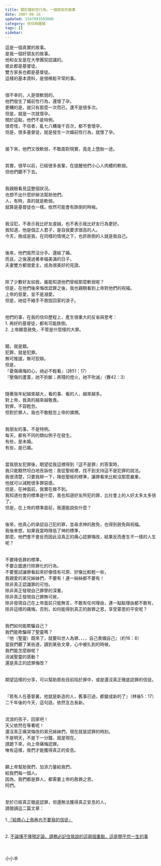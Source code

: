 ```yaml
---
title: 關於婚前性行為。一個朋友的故事
date: 2007-06-16
updated: 1547993503000
category: 信仰與婚姻
tags: []
sidebar: 
---
```


<p>這是一個真實的故事。<br/>是我一個好朋友的故事。<br/><!--more--> 他和女友是在大學團契認識的。<br/>彼此都是基督徒。<br/>雙方家長也都是基督徒。<br/>這樣的基本資料，是很稀鬆平常的事。<br/><br/><br/>很不幸的，人是很軟弱的。<br/>他們發生了婚前性行為，還懷了孕。<br/>更糟的是，就只有那麼一次而已，還不是很多次。<br/>但是，就是一次就懷孕。<br/>關於這點，他們不是特例。<br/>很奇怪，不信者，亂七八糟幾千百次，都不會懷孕，<br/>但是，很多基督徒，就是發生一次婚前性行為，就懷了孕。<br/><br/><br/>接下來，他們又很軟弱，不敢面對現實，竟走上墮胎一途。<br/><br/><br/>其實，很早以前，已經很多長輩，在提醒他們小心人肉體的軟弱。<br/>但他們聽不下去。<br/><br/><br/>我親眼看見這整個狀況。<br/>也想不出什麼好辦法幫助他們。<br/>人，有時，真的就是軟弱。<br/>就算是基督徒也一樣。依然可能會有跌倒的時候。<br/><br/><br/>我沒犯，不表示我比好友虔誠，也不表示我比好友行為更好。<br/>我知道，他是個正人君子，是自我要求很高的人。<br/>今天，換成是我，在同樣的情境之下，也許跌倒的人就是我自己。<br/><br/><br/>後來，他們竟然沒分手。還結了婚。<br/>而且，之後還過著幸福美滿的日子。<br/>夫妻雙方都很愛主，成為很美好的見證。<br/><br/><br/>除了少數好友如我，誰能知道他們曾經那麼軟弱呢？<br/>但是，在他們後來悔改認罪之後，我也親眼看到上帝對他們的祝福。<br/>上帝的慈愛，並不是溺愛。<br/>但是，祂從不縮手不救拔回家的浪子。<br/><br/><br/>他們的事，在我的信仰歷程上，產生很重大的反省與思考：<br/>1. 再好的基督徒，都有可能跌倒。<br/>2. 上帝願意赦免，不管是什麼樣的大罪。<br/><br/><br/>錯，就是錯。<br/>犯罪，就是犯罪。<br/>無可推諉，無可狡辯。<br/>但是，<br/>『憂傷痛悔的心，祂必不輕看』（詩51：17）<br/>『壓傷的蘆葦，祂不折斷；將殘的燈火，祂不吹滅』（賽42：3）<br/><br/><br/>隨著我年紀越來越大，看的事、看的人，越來越多。<br/>對上帝，我真的越來越敬畏。<br/>對罪，不容輕忽。<br/>但對於罪人，我也不敢輕忽上帝的憐憫。<br/><br/><br/>我朋友的事，不是特例。<br/>每天，都有不同的類似例子在發生。<br/>有些，是未婚。<br/>有些，是已婚。<br/><br/><br/>當我朋友犯罪後，期望從我這裡得到『這不是罪』的答案時，<br/>我只能黯然坦白地告訴他：我從聖經裡，找不到支持這不是犯罪的說法。<br/>我很清楚，只要我掰一下，降低聖經的標準，讓罪看來比較沒那麼嚴重，<br/>他就可以減輕很多罪惡感。<br/>但是，在神面前，我實在做不到。<br/>我知道社會的標準是什麼，我也知道好友所犯的罪，比社會上的人好太多太多倍了。<br/>但是，在上帝的標準面前，我還能說些什麼？<br/><br/><br/>後來，他真心的承認自己犯的罪，並尋求神的赦免，也得到赦免與祝福。<br/>我後來想，如果我當時降低了神的標準，<br/>那麼，他們會不會反而因此沒真正的痛心認罪悔改，結果反而產生不一樣的人生呢？<br/><br/><br/>不要降低罪的標準，<br/>不要企圖進行除罪化的行為，<br/>不要嘗試讓罪看起來好像情有可原、好像比較輕一些，<br/>我親愛的弟兄姊妹們，不要有！連一絲絲都不要有！<br/>除非真正認識罪的可怕，<br/>除非真正發現自己罪孽的深重，<br/>除非真正發現自己罪無可赦，<br/>除非發現自己在上帝面前只能無言，不敢有任何理由，連一點點理由都不敢有，<br/>除非這樣的痛悔，否則，如何能得到真正的赦罪之恩，享受蒙恩的平安呢？<br/><br/><br/>我們如何能欺騙自己？<br/>我們能欺騙得了聖靈嗎？<br/>『他（聖靈）既來了，就要叫世人為罪、、、，自己責備自己』（約16：8）<br/>當我們聽了某些道，讀到某些文章，心中被扎到的時候，<br/>我們能怎麼辦呢？<br/>消滅聖靈的感動？<br/>還是真正的認罪悔改？<br/><br/><br/>期望這樣的分享，可以幫助那些目前陷於罪中，或是還沒真正徹底認罪的信徒。<br/><br/><br/>『若有人在基督裏，他就是新造的人，舊事已過，都變成新的了』（林後5：17）<br/>二千年後的今天，這句話，依然亙古長新。<br/><br/><br/>流浪的孩子，回家吧！<br/>天父依然在等著呢！<br/>還沒真正痛哭悔改的弟兄姊妹們，現在就是認罪的時刻。<br/>不是明天，不是下一分鐘，就是現在。<br/>請跪下來，向上帝痛悔認罪。<br/>唯有這樣，我們才能獲得真正的安息。<br/><br/><br/>願上帝幫助我們，加添力量給我們，<br/>給我們每一個人。<br/>因為，我們都是罪人，都需要上帝的赦罪之恩。<br/>阿們。<br/><br/><br/>至於已經真正徹底認罪，但還無法獲得真正安息的人，<br/>請閱讀這二篇文章：<br/><br/>1.<a href="/posts/269191256" target="_blank">『給擔心上帝再也不要我的信徒』</a><br/><br/><br/>2. <a href="/posts/269191248" target="_blank">不論懂不懂預定論，請務必記住我說的這兩個重點，這是關乎您一生的事</a><br/><br/><br/><br/>小小羊<br/></p><p> </p><br/><br/><br/>